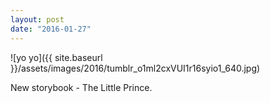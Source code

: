 ```yaml
---
layout: post
date: "2016-01-27"
---
```


![yo yo]({{ site.baseurl }}/assets/images/2016/tumblr_o1ml2cxVUI1r16syio1_640.jpg)

New storybook - The Little Prince.
